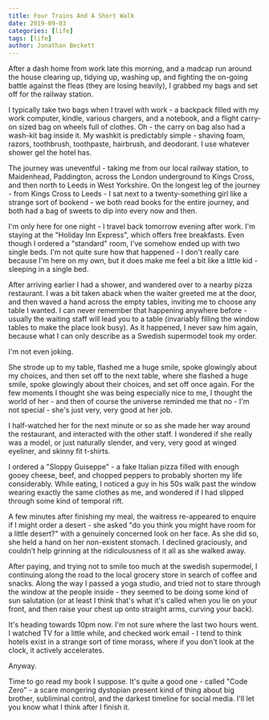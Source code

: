 ```yaml
---
title: Four Trains And A Short Walk
date: 2019-09-03
categories: [life]
tags: [life]
author: Jonathan Beckett
---
```


After a dash home from work late this morning, and a madcap run around the house clearing up, tidying up, washing up, and fighting the on-going battle against the fleas (they are losing heavily), I grabbed my bags and set off for the railway station.

I typically take two bags when I travel with work - a backpack filled with my work computer, kindle, various chargers, and a notebook, and a flight carry-on sized bag on wheels full of clothes. Oh - the carry on bag also had a wash-kit bag inside it. My washkit is predictably simple - shaving foam, razors, toothbrush, toothpaste, hairbrush, and deodorant. I use whatever shower gel the hotel has.

The journey was uneventful - taking me from our local railway station, to Maidenhead, Paddington, across the London underground to Kings Cross, and then north to Leeds in West Yorkshire. On the longest leg of the journey - from Kings Cross to Leeds - I sat next to a twenty-something girl like a strange sort of bookend - we both read books for the entire journey, and both had a bag of sweets to dip into every now and then.

I'm only here for one night - I travel back tomorrow evening after work. I'm staying at the "Holiday Inn Express", which offers free breakfasts. Even though I ordered a "standard" room, I've somehow ended up with two single beds. I'm not quite sure how that happened - I don't really care because I'm here on my own, but it does make me feel a bit like a little kid - sleeping in a single bed.

After arriving earlier I had a shower, and wandered over to a nearby pizza restaurant. I was a bit taken aback when the waiter greeted me at the door, and then waved a hand across the empty tables, inviting me to choose any table I wanted. I can never remember that happening anywhere before - usually the waiting staff will lead you to a table (invariably filling the window tables to make the place look busy). As it happened, I never saw him again, because what I can only describe as a Swedish supermodel took my order.

I'm not even joking.

She strode up to my table, flashed me a huge smile, spoke glowingly about my choices, and then set off to the next table, where she flashed a huge smile, spoke glowingly about their choices, and set off once again. For the few moments I thought she was being especially nice to me, I thought the world of her - and then of course the universe reminded me that no - I'm not special - she's just very, very good at her job.

I half-watched her for the next minute or so as she made her way around the restaurant, and interacted with the other staff. I wondered if she really was a model, or just naturally slender, and very, very good at winged eyeliner, and skinny fit t-shirts.

I ordered a "Sloppy Guiseppe" - a fake Italian pizza filled with enough gooey cheese, beef, and chopped peppers to probably shorten my life considerably. While eating, I noticed a guy in his 50s walk past the window wearing exactly the same clothes as me, and wondered if I had slipped through some kind of temporal rift.

A few minutes after finishing my meal, the waitress re-appeared to enquire if I might order a desert - she asked "do you think you might have room for a little desert?" with a genuinely concerned look on her face. As she did so, she held a hand on her non-existent stomach. I declined graciously, and couldn't help grinning at the ridiculousness of it all as she walked away.

After paying, and trying not to smile too much at the swedish supermodel, I continuing along the road to the local grocery store in search of coffee and snacks. Along the way I passed a yoga studio, and tried not to stare through the window at the people inside - they seemed to be doing some kind of sun salutation (or at least I think that's what it's called when you lie on your front, and then raise your chest up onto straight arms, curving your back).

It's heading towards 10pm now. I'm not sure where the last two hours went. I watched TV for a little while, and checked work email - I tend to think hotels exist in a strange sort of time morass, where if you don't look at the clock, it actively accelerates.

Anyway.

Time to go read my book I suppose. It's quite a good one - called "Code Zero" - a scare mongering dystopian present kind of thing about big brother, subliminal control, and the darkest timeline for social media. I'll let you know what I think after I finish it.